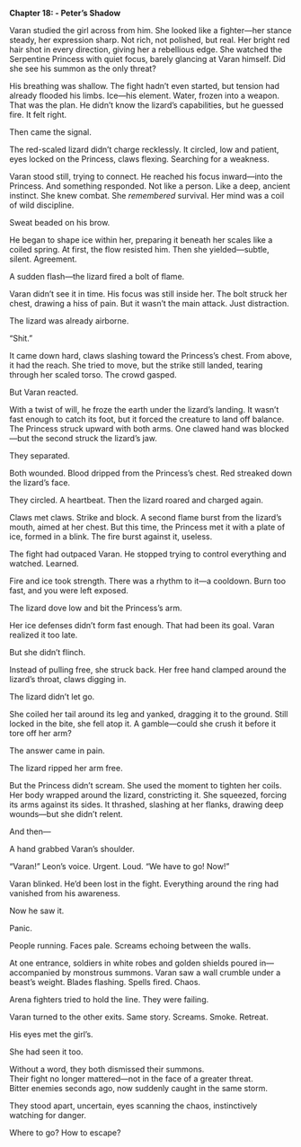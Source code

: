 **Chapter 18: - Peter’s Shadow**

Varan studied the girl across from him. She looked like a fighter—her stance steady, her expression sharp. Not rich, not polished, but real. Her bright red hair shot in every direction, giving her a rebellious edge. She watched the Serpentine Princess with quiet focus, barely glancing at Varan himself. Did she see his summon as the only threat?

His breathing was shallow. The fight hadn’t even started, but tension had already flooded his limbs. Ice—his element. Water, frozen into a weapon. That was the plan. He didn’t know the lizard’s capabilities, but he guessed fire. It felt right.

Then came the signal.

The red-scaled lizard didn’t charge recklessly. It circled, low and patient, eyes locked on the Princess, claws flexing. Searching for a weakness.

Varan stood still, trying to connect. He reached his focus inward—into the Princess. And something responded. Not like a person. Like a deep, ancient instinct. She knew combat. She _remembered_ survival. Her mind was a coil of wild discipline.

Sweat beaded on his brow.

He began to shape ice within her, preparing it beneath her scales like a coiled spring. At first, the flow resisted him. Then she yielded—subtle, silent. Agreement.

A sudden flash—the lizard fired a bolt of flame.

Varan didn’t see it in time. His focus was still inside her. The bolt struck her chest, drawing a hiss of pain. But it wasn’t the main attack. Just distraction.

The lizard was already airborne.

“Shit.”

It came down hard, claws slashing toward the Princess’s chest. From above, it had the reach. She tried to move, but the strike still landed, tearing through her scaled torso. The crowd gasped.

But Varan reacted.

With a twist of will, he froze the earth under the lizard’s landing. It wasn’t fast enough to catch its foot, but it forced the creature to land off balance. The Princess struck upward with both arms. One clawed hand was blocked—but the second struck the lizard’s jaw.

They separated.

Both wounded. Blood dripped from the Princess’s chest. Red streaked down the lizard’s face.

They circled. A heartbeat. Then the lizard roared and charged again.

Claws met claws. Strike and block. A second flame burst from the lizard’s mouth, aimed at her chest. But this time, the Princess met it with a plate of ice, formed in a blink. The fire burst against it, useless.

The fight had outpaced Varan. He stopped trying to control everything and watched. Learned.

Fire and ice took strength. There was a rhythm to it—a cooldown. Burn too fast, and you were left exposed.

The lizard dove low and bit the Princess’s arm.

Her ice defenses didn’t form fast enough. That had been its goal. Varan realized it too late.

But she didn’t flinch.

Instead of pulling free, she struck back. Her free hand clamped around the lizard’s throat, claws digging in.

The lizard didn’t let go.

She coiled her tail around its leg and yanked, dragging it to the ground. Still locked in the bite, she fell atop it. A gamble—could she crush it before it tore off her arm?

The answer came in pain.

The lizard ripped her arm free.

But the Princess didn’t scream. She used the moment to tighten her coils. Her body wrapped around the lizard, constricting it. She squeezed, forcing its arms against its sides. It thrashed, slashing at her flanks, drawing deep wounds—but she didn’t relent.

And then—

A hand grabbed Varan’s shoulder.

“Varan!” Leon’s voice. Urgent. Loud. “We have to go! Now!”

Varan blinked. He’d been lost in the fight. Everything around the ring had vanished from his awareness.

Now he saw it.

Panic.

People running. Faces pale. Screams echoing between the walls.

At one entrance, soldiers in white robes and golden shields poured in—accompanied by monstrous summons. Varan saw a wall crumble under a beast’s weight. Blades flashing. Spells fired. Chaos.

Arena fighters tried to hold the line. They were failing.

Varan turned to the other exits. Same story. Screams. Smoke. Retreat.

His eyes met the girl’s.

She had seen it too.

Without a word, they both dismissed their summons.  
Their fight no longer mattered—not in the face of a greater threat.  
Bitter enemies seconds ago, now suddenly caught in the same storm.

They stood apart, uncertain, eyes scanning the chaos, instinctively watching for danger.

Where to go? How to escape?